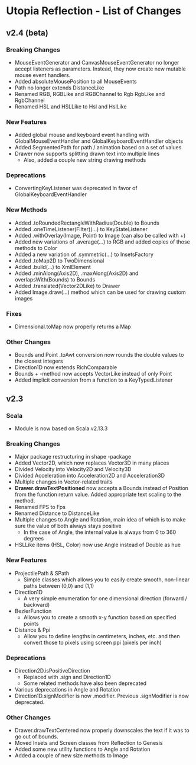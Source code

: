 # Utopia Reflection - List of Changes
## v2.4 (beta)
### Breaking Changes
- MouseEventGenerator and CanvasMouseEventGenerator no longer accept listeners as parameters. Instead, they now create 
new mutable mouse event handlers.
- Added absoluteMousePosition to all MouseEvents
- Path no longer extends DistanceLike
- Renamed RGB, RGBLike and RGBChannel to Rgb RgbLike and RgbChannel
- Renamed HSL and HSLLike to Hsl and HslLike
### New Features
- Added global mouse and keyboard event handling with GlobalMouseEventHandler and GlobalKeyboardEventHandler objects
- Added SegmentedPath for path / animation based on a set of values
- Drawer now supports splitting drawn text into multiple lines
    - Also, added a couple new string drawing methods
### Deprecations
- ConvertingKeyListener was deprecated in favor of GlobalKeyboardEventHandler
### New Methods
- Added .toRoundedRectangleWithRadius(Double) to Bounds
- Added .oneTimeListener(Filter)(...) to KeyStateListener
- Added .withOverlay(Image, Point) to Image (can also be called with +)
- Added new variations of .average(...) to RGB and added copies of those methods to Color
- Added a new variation of .symmetric(...) to InsetsFactory
- Added .toMap2D to TwoDimensional
- Added .build(...) to XmlElement
- Added .minAlong(Axis2D), .maxAlong(Axis2D) and overlapsWith(Bounds) to Bounds
- Added .translated(Vector2DLike) to Drawer
- Added Image.draw(...) method which can be used for drawing custom images
### Fixes
- Dimensional.toMap now properly returns a Map
### Other Changes
- Bounds and Point .toAwt conversion now rounds the double values to the closest integers
- Direction1D now extends RichComparable
- Bounds + -method now accepts VectorLike instead of only Point 
- Added implicit conversion from a function to a KeyTypedListener

## v2.3
### Scala
- Module is now based on Scala v2.13.3
### Breaking Changes
- Major package restructuring in shape -package
- Added Vector2D, which now replaces Vector3D in many places
- Divided Velocity into Velocity2D and Velocity3D
- Divided Acceleration into Acceleration2D and Acceleration3D
- Multiple changes in Vector-related traits
- **Drawer.drawTextPositioned** now accepts a Bounds instead of Position from the function return 
value. Added appropriate text scaling to the method.
- Renamed FPS to Fps
- Renamed Distance to DistanceLike
- Multiple changes to Angle and Rotation, main idea of which is to make sure the value of 
both always stays positive
    - In the case of Angle, the internal value is always from 0 to 360 degrees
- HSLLike items (HSL, Color) now use Angle instead of Double as hue
### New Features
- ProjectilePath & SPath
    - Simple classes which allows you to easily create smooth, non-linear paths between (0,0) and (1,1)
- Direction1D
    - A very simple enumeration for one dimensional direction (forward / backward)
- BezierFunction
    - Allows you to create a smooth x-y function based on specified points
- Distance & Ppi
    - Allow you to define lengths in centimeters, inches, etc. and then convert those to pixels using 
    screen ppi (pixels per inch)
### Deprecations
- Direction2D.isPositiveDirection
    - Replaced with .sign and Direction1D
    - Some related methods have also been deprecated
- Various deprecations in Angle and Rotation
- Direction1D.signModifier is now .modifier. Previous .signModifier is now deprecated.
### Other Changes
- Drawer.drawTextCentered now properly downscales the text if it was to go out of bounds.
- Moved Insets and Screen classes from Reflection to Genesis
- Added some new utility functions to Angle and Rotation
- Added a couple of new size methods to Image